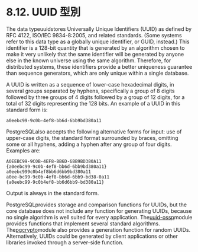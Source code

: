 # 8.12. UUID 型別

The data typeuuidstores Universally Unique Identifiers \(UUID\) as defined by RFC 4122, ISO/IEC 9834-8:2005, and related standards. \(Some systems refer to this data type as a globally unique identifier, or GUID, instead.\) This identifier is a 128-bit quantity that is generated by an algorithm chosen to make it very unlikely that the same identifier will be generated by anyone else in the known universe using the same algorithm. Therefore, for distributed systems, these identifiers provide a better uniqueness guarantee than sequence generators, which are only unique within a single database.

A UUID is written as a sequence of lower-case hexadecimal digits, in several groups separated by hyphens, specifically a group of 8 digits followed by three groups of 4 digits followed by a group of 12 digits, for a total of 32 digits representing the 128 bits. An example of a UUID in this standard form is:

```text
a0eebc99-9c0b-4ef8-bb6d-6bb9bd380a11
```

PostgreSQLalso accepts the following alternative forms for input: use of upper-case digits, the standard format surrounded by braces, omitting some or all hyphens, adding a hyphen after any group of four digits. Examples are:

```text
A0EEBC99-9C0B-4EF8-BB6D-6BB9BD380A11
{a0eebc99-9c0b-4ef8-bb6d-6bb9bd380a11}
a0eebc999c0b4ef8bb6d6bb9bd380a11
a0ee-bc99-9c0b-4ef8-bb6d-6bb9-bd38-0a11
{a0eebc99-9c0b4ef8-bb6d6bb9-bd380a11}
```

Output is always in the standard form.

PostgreSQLprovides storage and comparison functions for UUIDs, but the core database does not include any function for generating UUIDs, because no single algorithm is well suited for every application. The[uuid-ossp](https://www.postgresql.org/docs/current/static/uuid-ossp.html)module provides functions that implement several standard algorithms. The[pgcrypto](https://www.postgresql.org/docs/current/static/pgcrypto.html)module also provides a generation function for random UUIDs. Alternatively, UUIDs could be generated by client applications or other libraries invoked through a server-side function.

